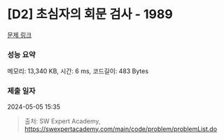# [D2] 초심자의 회문 검사 - 1989 

[문제 링크](https://swexpertacademy.com/main/code/problem/problemDetail.do?contestProbId=AV5PyTLqAf4DFAUq) 

### 성능 요약

메모리: 13,340 KB, 시간: 6 ms, 코드길이: 483 Bytes

### 제출 일자

2024-05-05 15:35



> 출처: SW Expert Academy, https://swexpertacademy.com/main/code/problem/problemList.do